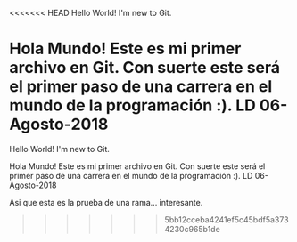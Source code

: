 <<<<<<< HEAD
Hello World! I'm new to Git.

Hola Mundo! Este es mi primer archivo en Git.
Con suerte este será el primer paso de una carrera en el mundo de la programación :).   LD 06-Agosto-2018
=======
Hello World! I'm new to Git.

Hola Mundo! Este es mi primer archivo en Git.
Con suerte este será el primer paso de una carrera en el mundo de la programación :).   LD 06-Agosto-2018


Asi que esta es la prueba de una rama... interesante.
>>>>>>> 5bb12cceba4241ef5c45bdf5a3734230c965b1de
